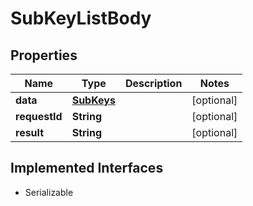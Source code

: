 

# SubKeyListBody

## Properties

Name | Type | Description | Notes
------------ | ------------- | ------------- | -------------
**data** | [**SubKeys**](SubKeys.md) |  |  [optional]
**requestId** | **String** |  |  [optional]
**result** | **String** |  |  [optional]


## Implemented Interfaces

* Serializable


